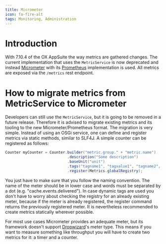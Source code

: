 ```yaml
---
title: Micrometer
icon: fa-fire-alt
tags: Monitoring, Administration
---
```


# Introduction

With 7.10.4 of the OX AppSuite the way metrics are gathered changes. The current implementation that uses the `MetricService` is now deprecated and instead [Micrometer](https://micrometer.io/) with its [Prometheus](https://prometheus.io/) implementation is used.
All metrics are exposed via the `/metrics` rest endpoint.  

# How to migrate metrics from MetricService to Micrometer

Developers can still use the `MetricService`, but it is going to be removed in a future release. Therefore it is advised to migrate existing metrics and its tooling to the new Micrometer/Prometheus format.
The migration is very simple. Instead of using an OSGi service, one can define and register metrics via static methods, similar to SLF4J. A simple counter can be registered as follows:

```java
Counter myCounter = Counter.builder("metric.group." + "metric.name")
                            .description("Some description")
                            .baseUnit("unit")
                            .tags("tagname1", "tagvalue1", "tagname2", "tagevalue2")
                            .register(Metrics.globalRegistry);
```

You just have to make sure that you follow the naming convention. The name of the meter should be in lower case and words must be separated by a dot (e.g. "cache.events.delivered").
In case dynamic tags are used you don't have to worry about checking the registry for an already existing meter, because if the meter is already registered, the register command returns the previously registered meter.
It is nevertheless recommended to create metrics statically wherever possible.

For most use cases Micrometer provides an adequate meter, but its framework doesn't support [Dropwizard](https://www.dropwizard.io/)'s meter type. This means if you want to measure something like throughput you will have to create two metrics for it: a timer and a counter.